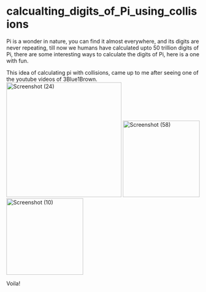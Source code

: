 # calcualting_digits_of_Pi_using_collisions
Pi is a wonder in nature, you can find it almost everywhere, and its digits are never repeating, till now we humans have calculated upto 50 trillion digits of Pi, there are some interesting ways to calculate the digits of Pi, here is a one with fun.


This idea of calculating pi with collisions, came up to me after seeing one of the youtube videos of 3Blue1Brown.
<img width="300" alt="Screenshot (24)" src="https://user-images.githubusercontent.com/71640517/115420027-7291ba80-a218-11eb-867e-307680112ff8.png">
<img width="200" alt="Screenshot (58)" src="https://user-images.githubusercontent.com/71640517/115420034-73c2e780-a218-11eb-8a52-0920dcc3ef2b.png">
<img width="200" alt="Screenshot (10)" src="https://user-images.githubusercontent.com/71640517/115420038-745b7e00-a218-11eb-934f-b2c4a7de6021.png">

Voila!
